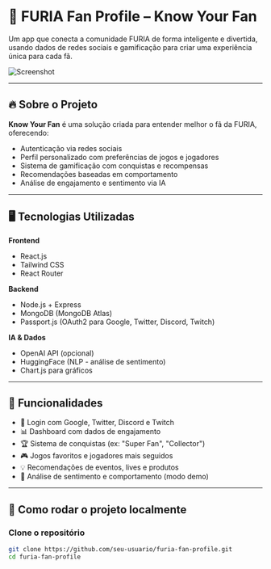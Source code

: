 # 🐺 FURIA Fan Profile – Know Your Fan

Um app que conecta a comunidade FURIA de forma inteligente e divertida, usando dados de redes sociais e gamificação para criar uma experiência única para cada fã.

![Screenshot](./screenshot.png) <!-- Substitua com a imagem do protótipo se quiser -->

---

## 🔥 Sobre o Projeto

**Know Your Fan** é uma solução criada para entender melhor o fã da FURIA, oferecendo:

- Autenticação via redes sociais
- Perfil personalizado com preferências de jogos e jogadores
- Sistema de gamificação com conquistas e recompensas
- Recomendações baseadas em comportamento
- Análise de engajamento e sentimento via IA

---

## 🖥️ Tecnologias Utilizadas

**Frontend**
- React.js
- Tailwind CSS
- React Router

**Backend**
- Node.js + Express
- MongoDB (MongoDB Atlas)
- Passport.js (OAuth2 para Google, Twitter, Discord, Twitch)

**IA & Dados**
- OpenAI API (opcional)
- HuggingFace (NLP - análise de sentimento)
- Chart.js para gráficos

---

## 📸 Funcionalidades

- 🔐 Login com Google, Twitter, Discord e Twitch
- 📊 Dashboard com dados de engajamento
- 🏆 Sistema de conquistas (ex: "Super Fan", "Collector")
- 🎮 Jogos favoritos e jogadores mais seguidos
- 💡 Recomendações de eventos, lives e produtos
- 🧠 Análise de sentimento e comportamento (modo demo)

---

## 🚀 Como rodar o projeto localmente

### Clone o repositório

```bash
git clone https://github.com/seu-usuario/furia-fan-profile.git
cd furia-fan-profile
